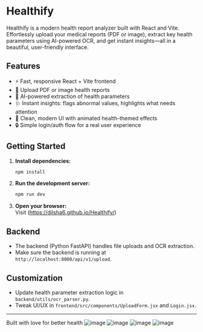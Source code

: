 # Healthify

Healthify is a modern health report analyzer built with React and Vite. Effortlessly upload your medical reports (PDF or image), extract key health parameters using AI-powered OCR, and get instant insights—all in a beautiful, user-friendly interface.

## Features

- ⚡ Fast, responsive React + Vite frontend
- 📄 Upload PDF or image health reports
- 🤖 AI-powered extraction of health parameters
- 🩺 Instant insights: flags abnormal values, highlights what needs attention
- 🎨 Clean, modern UI with animated health-themed effects
- 🔒 Simple login/auth flow for a real user experience

## Getting Started

1. **Install dependencies:**
   ```sh
   npm install
   ```

2. **Run the development server:**
   ```sh
   npm run dev
   ```

3. **Open your browser:**  
   Visit (https://dilsha6.github.io/Healthify/)

## Backend

- The backend (Python FastAPI) handles file uploads and OCR extraction.
- Make sure the backend is running at `http://localhost:8000/api/v1/upload`.

## Customization

- Update health parameter extraction logic in `backend/utils/ocr_parser.py`.
- Tweak UI/UX in `frontend/src/components/UploadForm.jsx` and `Login.jsx`.

---

Built with love for better health
![image](https://github.com/user-attachments/assets/533db12b-b90c-4e63-b300-e330c8fc92c0)
![image](https://github.com/user-attachments/assets/0777ae19-3a7e-4525-a841-77c2e0f987bc)
![image](https://github.com/user-attachments/assets/f7bc8e35-9241-4582-b1de-36cc1a707b88)
![image](https://github.com/user-attachments/assets/586d9e43-186f-4ce1-8af1-540e6f25f46b)



